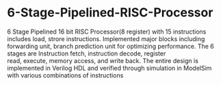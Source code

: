 # 6-Stage-Pipelined-RISC-Processor
6 Stage Pipelined 16 bit RISC Processor(8 register) with 15 instructions includes load, strore instructions. Implemented major blocks including forwarding unit, branch prediction unit for optimizing performance. The 6 stages are Instruction fetch, instruction decode, register	
read, execute, memory access, and write back. The entire design is implemented in Verilog HDL and verified through simulation in ModelSim with various combinations of instructions 
